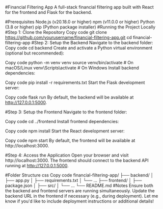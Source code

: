#Financial Filtering App
A full-stack financial filtering app built with React for the frontend and Flask for the backend.

#Prerequisites
Node.js (v20.18.0 or higher)
npm (v11.0.0 or higher)
Python (3.8 or higher)
pip (Python package installer)
#Running the Project Locally
#Step 1: Clone the Repository
Copy code
git clone https://github.com/yourusername/financial-filtering-app.git
cd financial-filtering-app
#Step 2: Setup the Backend
Navigate to the backend folder:
Copy code
cd backend
Create and activate a Python virtual environment (optional but recommended):

Copy code
python -m venv venv
source venv/bin/activate  # On macOS/Linux
venv\Scripts\activate     # On Windows
Install backend dependencies:

Copy code
pip install -r requirements.txt
Start the Flask development server:

Copy code
flask run
By default, the backend will be available at http://127.0.0.1:5000.

#Step 3: Setup the Frontend
Navigate to the frontend folder:

Copy code
cd ../frontend
Install frontend dependencies:

Copy code
npm install
Start the React development server:

Copy code
npm start
By default, the frontend will be available at http://localhost:3000.

#Step 4: Access the Application
Open your browser and visit http://localhost:3000. The frontend should connect to the backend API running at http://127.0.0.1:5000.

#Folder Structure
css
Copy code
financial-filtering-app/
├── backend/
│   ├── app.py
│   ├── requirements.txt
│   └── ...
├── frontend/
│   ├── package.json
│   ├── src/
│   └── ...
└── README.md
#Notes
Ensure both the backend and frontend servers are running simultaneously.
Update the backend URL in the frontend if necessary (e.g., during deployment).
Let me know if you'd like to include deployment instructions or additional details!
